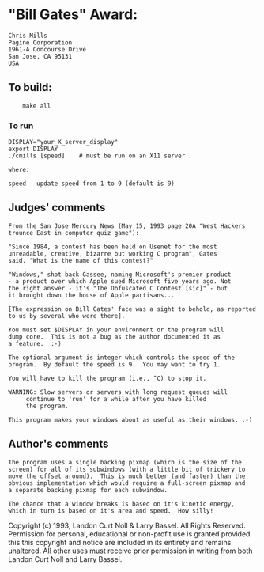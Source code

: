 # "Bill Gates" Award:

	Chris Mills
	Pagine Corporation
	1961-A Concourse Drive
	San Jose, CA 95131
	USA

## To build:

        make all

### To run

    DISPLAY="your_X_server_display" 
    export DISPLAY
    ./cmills [speed]	# must be run on an X11 server

    where:

	speed	update speed from 1 to 9 (default is 9)

## Judges' comments

    From the San Jose Mercury News (May 15, 1993 page 20A "West Hackers 
    trounce East in computer quiz game"): 

	"Since 1984, a contest has been held on Usenet for the most
	unreadable, creative, bizarre but working C program", Gates
	said. "What is the name of this contest?"

	"Windows," shot back Gassee, naming Microsoft's premier product
	- a product over which Apple sued Microsoft five years ago. Not
	the right answer - it's "The Obfuscated C Contest [sic]" - but
	it brought down the house of Apple partisans...

    [The expression on Bill Gates' face was a sight to behold, as reported
    to us by several who were there].

    You must set $DISPLAY in your environment or the program will 
    dump core.  This is not a bug as the author documented it as
    a feature.  :-)

    The optional argument is integer which controls the speed of the
    program.  By default the speed is 9.  You may want to try 1.

    You will have to kill the program (i.e., ^C) to stop it.

    WARNING: Slow servers or servers with long request queues will
	     continue to 'run' for a while after you have killed
	     the program.

    This program makes your windows about as useful as their windows. :-)

## Author's comments

    The program uses a single backing pixmap (which is the size of the
    screen) for all of its subwindows (with a little bit of trickery to
    move the offset around).  This is much better (and faster) than the
    obvious implementation which would require a full-screen pixmap and
    a separate backing pixmap for each subwindow.

    The chance that a window breaks is based on it's kinetic energy,
    which in turn is based on it's area and speed.  How silly!

Copyright (c) 1993, Landon Curt Noll & Larry Bassel.
All Rights Reserved.  Permission for personal, educational or non-profit use is
granted provided this this copyright and notice are included in its entirety
and remains unaltered.  All other uses must receive prior permission in writing
from both Landon Curt Noll and Larry Bassel.

